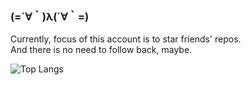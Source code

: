 ### (=´∀｀)λ(´∀｀=)
  
Currently, focus of this account is to star friends' repos.  
And there is no need to follow back, maybe. 
<!--- However, welcome to follow [@raptazure](https://github.com/raptazure). Thanks a lot! XD -->

![Top Langs](https://github-readme-stats.vercel.app/api/top-langs/?username=raptazure&langs_count=8&layout=compact&hide=html,go,javascript)
